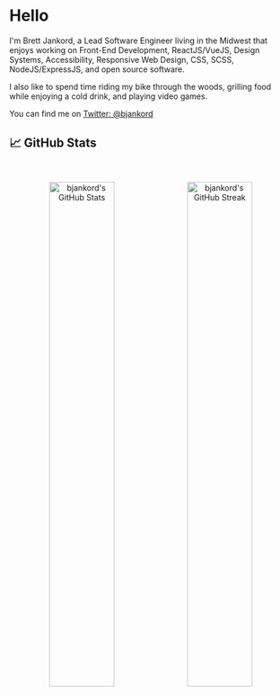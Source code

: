 # Hello

I'm Brett Jankord, a Lead Software Engineer living in the Midwest that enjoys working on Front-End Development, ReactJS/VueJS, Design Systems, Accessibility, Responsive Web Design, CSS, SCSS, NodeJS/ExpressJS, and open source software.

I also like to spend time riding my bike through the woods, grilling food while enjoying a cold drink, and playing video games.

You can find me on [Twitter: @bjankord](https://twitter.com/bjankord)

## 📈 GitHub Stats
<br>
<p align="center">
  <img width="48%" src="https://github-readme-stats.vercel.app/api?username=bjankord&show_icons=true&theme=react" alt="bjankord's GitHub Stats" />
  <img width="48%" src="https://github-readme-streak-stats.herokuapp.com/?user=bjankord&theme=react" alt="bjankord's GitHub Streak" />
</p>
